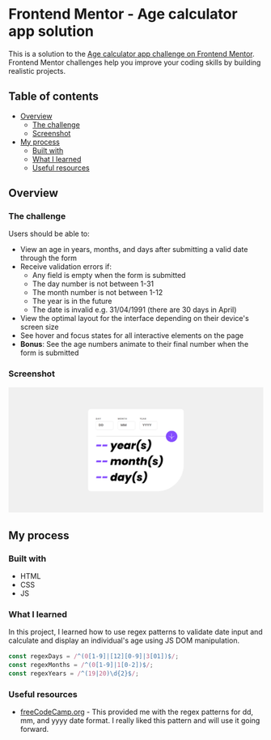 # Frontend Mentor - Age calculator app solution

This is a solution to the [Age calculator app challenge on Frontend Mentor](https://www.frontendmentor.io/challenges/age-calculator-app-dF9DFFpj-Q). Frontend Mentor challenges help you improve your coding skills by building realistic projects. 

## Table of contents

- [Overview](#overview)
  - [The challenge](#the-challenge)
  - [Screenshot](#screenshot)
- [My process](#my-process)
  - [Built with](#built-with)
  - [What I learned](#what-i-learned)
  - [Useful resources](#useful-resourses)

## Overview

### The challenge

Users should be able to:

- View an age in years, months, and days after submitting a valid date through the form
- Receive validation errors if:
  - Any field is empty when the form is submitted
  - The day number is not between 1-31
  - The month number is not between 1-12
  - The year is in the future
  - The date is invalid e.g. 31/04/1991 (there are 30 days in April)
- View the optimal layout for the interface depending on their device's screen size
- See hover and focus states for all interactive elements on the page
- **Bonus**: See the age numbers animate to their final number when the form is submitted

### Screenshot

![Age Calculator](age_calculator.png)

## My process

### Built with

- HTML
- CSS
- JS

### What I learned

In this project, I learned how to use regex patterns to validate date input and calculate and display an individual's age using JS DOM manipulation.

```js
const regexDays = /^(0[1-9]|[12][0-9]|3[01])$/;
const regexMonths = /^(0[1-9]|1[0-2])$/;
const regexYears = /^(19|20)\d{2}$/;
```

### Useful resources

- [freeCodeCamp.org](https://www.freecodecamp.org/news/regex-for-date-formats-what-is-the-regular-expression-for-matching-dates/#howtomatchdateswithregularexpressionsexample2) - This provided me with the regex patterns for dd, mm, and yyyy date format. I really liked this pattern and will use it going forward.
